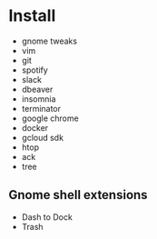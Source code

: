 # Install

- gnome tweaks
- vim
- git
- spotify
- slack
- dbeaver
- insomnia
- terminator
- google chrome
- docker
- gcloud sdk
- htop
- ack
- tree

## Gnome shell extensions

- Dash to Dock
- Trash

